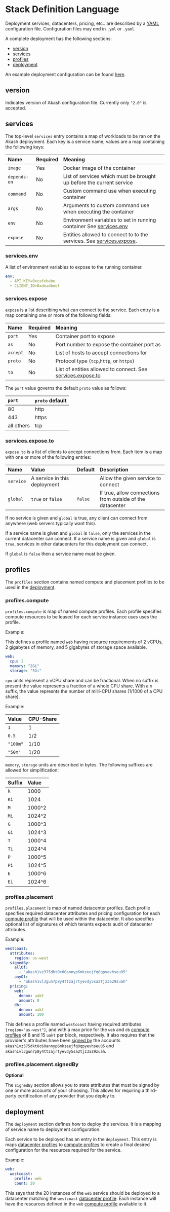 # Stack Definition Language

Deployment services, datacenters, pricing, etc.. are described by a [YAML](http://www.yaml.org/start.html) configuration file. Configuration files may end in `.yml` or `.yaml`.

A complete deployment has the following sections:

* [version](sdl.md#version)
* [services](sdl.md#services)
* [profiles](sdl.md#profiles)
* [deployment](sdl.md#deployment)

An example deployment configuration can be found [here](https://github.com/ovrclk/docs/tree/62714bb13cfde51ce6210dba626d7248847ba8c1/sdl/deployment.yaml).

## version

Indicates version of Akash configuration file. Currently only `"2.0"` is accepted.

## services

The top-level `services` entry contains a map of workloads to be ran on the Akash deployment. Each key is a service name; values are a map containing the following keys:

| Name | Required | Meaning |
| :--- | :--- | :--- |
| `image` | Yes | Docker image of the container |
| `depends-on` | No | List of services which must be brought up before the current service |
| `command` | No | Custom command use when executing container |
| `args` | No | Arguments to custom command use when executing the container |
| `env` | No | Environment variables to set in running container See [services.env](sdl.md#serviceenv) |
| `expose` | No | Entities allowed to connect to to the services.  See [services.expose](sdl.md#servicesexpose). |

### services.env

A list of environment variables to expose to the running container.

```yaml
env:
  - API_KEY=0xcafebabe
  - CLIENT_ID=0xdeadbeef
```

### services.expose

`expose` is a list describing what can connect to the service. Each entry is a map containing one or more of the following fields:

| Name | Required | Meaning |
| :--- | :--- | :--- |
| `port` | Yes | Container port to expose |
| `as` | No | Port number to expose the container port as |
| `accept` | No | List of hosts to accept connections for |
| `proto` | No | Protocol type \(`tcp`,`http`, or `https`\) |
| `to` | No | List of entities allowed to connect.  See [services.expose.to](sdl.md#servicesexposeto) |

The `port` value governs the default `proto` value as follows:

| `port` | `proto` default |
| :--- | :--- |
| 80 | http |
| 443 | https |
| all others | tcp |

### services.expose.to

`expose.to` is a list of clients to accept connections from. Each item is a map with one or more of the following entries:

| Name | Value | Default | Description |
| :--- | :--- | :--- | :--- |
| `service` | A service in this deployment |  | Allow the given service to connect |
| `global` | `true` or `false` | `false` | If true, allow connections from outside of the datacenter |

If no service is given and `global` is true, any client can connect from anywhere \(web servers typically want this\).

If a service name is given and `global` is `false`, only the services in the current datacenter can connect. If a service name is given and `global` is `true`, services in other datacenters for this deployment can connect.

If `global` is `false` then a service name must be given.

## profiles

The `profiles` section contains named compute and placement profiles to be used in the [deployment](sdl.md#deployment).

### profiles.compute

`profiles.compute` is map of named compute profiles. Each profile specifies compute resources to be leased for each service instance uses uses the profile.

Example:

This defines a profile named `web` having resource requirements of 2 vCPUs, 2 gigabytes of memory, and 5 gigabytes of storage space available.

```yaml
web:
  cpu: 2
  memory: "2Gi"
  storage: "5Gi"
```

`cpu` units represent a vCPU share and can be fractional. When no suffix is present the value represents a fraction of a whole CPU share. With a `m` suffix, the value represnts the number of milli-CPU shares \(1/1000 of a CPU share\).

Example:

| Value | CPU-Share |
| :--- | :--- |
| `1` | 1 |
| `0.5` | 1/2 |
| `"100m"` | 1/10 |
| `"50m"` | 1/20 |

`memory`, `storage` units are described in bytes. The following suffixes are allowed for simplification:

| Suffix | Value |
| :--- | :--- |
| `k` | 1000 |
| `Ki` | 1024 |
| `M` | 1000^2 |
| `Mi` | 1024^2 |
| `G` | 1000^3 |
| `Gi` | 1024^3 |
| `T` | 1000^4 |
| `Ti` | 1024^4 |
| `P` | 1000^5 |
| `Pi` | 1024^5 |
| `E` | 1000^6 |
| `Ei` | 1024^6 |

### profiles.placement

`profiles.placement` is map of named datacenter profiles. Each profile specifies required datacenter attributes and pricing configuration for each [compute profile](sdl.md#profilescompute) that will be used within the datacenter. It also specifies optional list of signatures of which tenants expects audit of datacenter attributes.

Example:

```yaml
westcoast:
  attributes:
    region: us-west
  signedBy:
    allOf:
      - "akash1vz375dkt0c60annyp6mkzeejfq0qpyevhseu05"
    anyOf:
      - "akash1vl3gun7p8y4ttzajrtyevdy5sa2tjz3a29zuah"
  pricing:
    web:
      denom: uakt
      amount: 8
    db:
      denom: uakt
      amount: 100
```

This defines a profile named `westcoast` having required attributes `{region="us-west"}`, and with a max price for the `web` and `db` [compute profiles](sdl.md#profilescompute) of 8 and 15 `uakt` per block, respectively. It also requires that the provider's attributes have been [signed by](sdl.md#profilesplacementsignedBy) the accounts `akash1vz375dkt0c60annyp6mkzeejfq0qpyevhseu05` and `akash1vl3gun7p8y4ttzajrtyevdy5sa2tjz3a29zuah`.

### profiles.placement.signedBy

**Optional**

The `signedBy` section allows you to state attributes that must be signed by one or more accounts of your choosing. This allows for requiring a third-party certification of any provider that you deploy to.

## deployment

The `deployment` section defines how to deploy the services. It is a mapping of service name to deployment configuration.

Each service to be deployed has an entry in the `deployment`. This entry is maps [datacenter profiles](sdl.md#profilesplacement) to [compute profiles](sdl.md#profilescompute) to create a final desired configuration for the resources required for the service.

Example:

```yaml
web:
  westcoast:
    profile: web
    count: 20
```

This says that the 20 instances of the `web` service should be deployed to a datacenter matching the `westcoast` [datacenter profile](sdl.md#profilesplacement). Each instance will have the resources defined in the `web` [compute profile](sdl.md#profilescompute) available to it.


